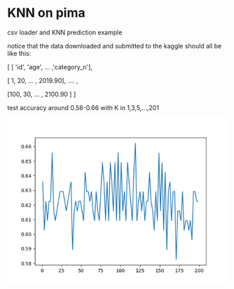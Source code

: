 # KNN on pima
csv loader and KNN prediction example

notice that the data downloaded and submitted to the kaggle should all be like this:

[ [ 'id', 'age', ... ,'category_n'],

[ 1, 20, ... , 2019.90], .... ,

[100, 30, ... , 2100.90 ] ]

test accuracy around 0.58-0.66 with K in 1,3,5,...,201

![K-test accuracy](https://github.com/mummy2358/KNN_pima/blob/master/Figure_1-1.png)
